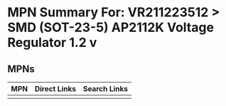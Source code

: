 



# MPN Summary For: VR211223512 > SMD (SOT-23-5) AP2112K Voltage Regulator 1.2 v

## MPNs
  

|MPN|Direct Links|Search Links|
| :--- | :--- | :--- |
||||
